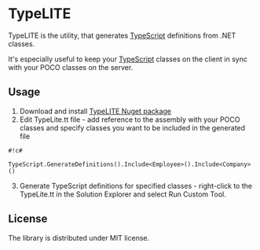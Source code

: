 # TypeLITE

TypeLITE is the utility, that generates [TypeScript](http://www.typescriptlang.org/) definitions from .NET classes. 

It's especially useful to keep your [TypeScript](http://www.typescriptlang.org/) classes on the client in sync with your POCO classes on the server.

## Usage

1. Download and install [TypeLITE Nuget package](https://nuget.org/packages/TypeLite/0.8.0)
2. Edit TypeLite.tt file - add reference to the assembly with your POCO classes and specify classes you want to be included in the generated file

```
#!c#

TypeScript.GenerateDefinitions().Include<Employee>().Include<Company>()
```

3. Generate TypeScript definitions for specified classes - right-click to the TypeLite.tt in the Solution Explorer and select Run Custom Tool.

## License

The library is distributed under MIT license.
